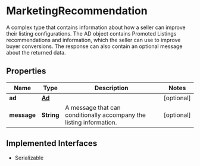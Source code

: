 

# MarketingRecommendation

A complex type that contains information about how a seller can improve their listing configurations. The AD object contains Promoted Listings recommendations and information, which the seller can use to improve buyer conversions. The response can also contain an optional message about the returned data.
## Properties

Name | Type | Description | Notes
------------ | ------------- | ------------- | -------------
**ad** | [**Ad**](Ad.md) |  |  [optional]
**message** | **String** | A message that can conditionally accompany the listing information. |  [optional]


## Implemented Interfaces

* Serializable


